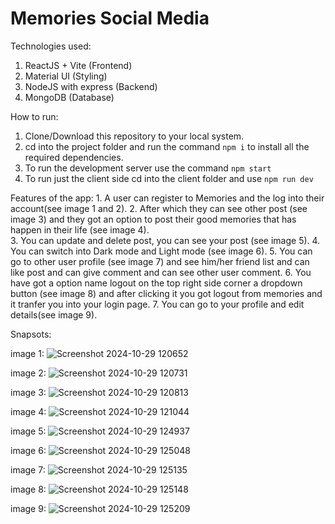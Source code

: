 ﻿# Memories Social Media

Technologies used:

 1. ReactJS + Vite (Frontend)
 2. Material UI (Styling)
 3. NodeJS with express (Backend)
 4. MongoDB (Database)


How to run:

1. Clone/Download this repository to your local system.
2. cd into the project folder and run the command `npm i` to install all the required dependencies.
3. To run the development server use the command `npm start`
4. To run just the client side cd into the client folder and use `npm run dev`

Features of the app:
    1. A user can register to Memories and the log into their account(see image 1 and 2).
    2. After which they can see other post (see image 3) and they got an option to post their 
        good memories that has happen in their life (see image 4).        
    3. You can update and delete post,  you can see your post (see image 5).
    4. You can switch into Dark mode and Light mode (see image 6).
    5. You can go to other user profile (see image 7) and see him/her friend list and can like       post and can give comment and can see     other user comment.
   6. You have got a option name logout on the top right side corner a dropdown button (see 
      image 8) and after clicking it you got logout from memories and it tranfer you into your 
      login page.
   7. You can go to your profile and edit details(see image 9).



Snapsots:

image 1:
![Screenshot 2024-10-29 120652](https://github.com/user-attachments/assets/472ff407-2d5e-4d4d-ad24-2be7963d47a8)

image 2:
![Screenshot 2024-10-29 120731](https://github.com/user-attachments/assets/587bb829-a910-4b8d-8e9a-2bf05383b468)

image 3:
![Screenshot 2024-10-29 120813](https://github.com/user-attachments/assets/5493a514-1dc3-4223-ac7b-0b5b8da4b66f)

image 4:
![Screenshot 2024-10-29 121044](https://github.com/user-attachments/assets/ef2b5015-0278-49a2-b990-fe1cf6a6c13d)

image 5:
![Screenshot 2024-10-29 124937](https://github.com/user-attachments/assets/3a89aa6c-ce64-4404-9f72-e2c528d724de)

image 6:
![Screenshot 2024-10-29 125048](https://github.com/user-attachments/assets/73171cd1-9260-4417-b42a-1193cce9ec17)

image 7:
![Screenshot 2024-10-29 125135](https://github.com/user-attachments/assets/6b7a9821-baa4-4996-99fa-dc90fa75033e)

image 8:
![Screenshot 2024-10-29 125148](https://github.com/user-attachments/assets/2f813a4c-1bea-46ad-a0b5-a4042ef0b644)

image 9:
![Screenshot 2024-10-29 125209](https://github.com/user-attachments/assets/3dd7e6b9-be99-4480-8cf9-82aca8ac9c28)



